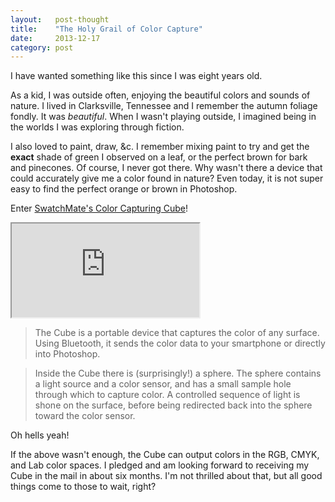 ```yaml
---
layout:   post-thought
title:    "The Holy Grail of Color Capture"
date:     2013-12-17
category: post
---
```


I have wanted something like this since I was eight years old.

As a kid, I was outside often, enjoying the beautiful colors and sounds of nature. I lived in Clarksville, Tennessee and I remember the autumn foliage fondly. It was *beautiful*. When I wasn't playing outside, I imagined being in the worlds I was exploring through fiction.

I also loved to paint, draw, &amp;c. I remember mixing paint to try and get the **exact** shade of green I observed on a leaf, or the perfect brown for bark and pinecones. Of course, I never got there. Why wasn't there a device that could accurately give me a color found in nature? Even today, it is not super easy to find the perfect orange or brown in Photoshop.

Enter [SwatchMate's Color Capturing Cube](http://www.kickstarter.com/projects/657220568/swatchmate-color-capturing-cube)!

<div class="media-container">
  <iframe src="http://www.kickstarter.com/projects/657220568/swatchmate-color-capturing-cube/widget/video.html"></iframe>
</div>

> The Cube is a portable device that captures the color of any surface. Using Bluetooth, it sends the color data to your smartphone or directly into Photoshop.

> Inside the Cube there is (surprisingly!) a sphere. The sphere contains a light source and a color sensor, and has a small sample hole through which to capture color. A controlled sequence of light is shone on the surface, before being redirected back into the sphere toward the color sensor.

<!--/ ad /-->

Oh hells yeah!

If the above wasn't enough, the Cube can output colors in the RGB, CMYK, and Lab color spaces. I pledged and am looking forward to receiving my Cube in the mail in about six months. I'm not thrilled about that, but all good things come to those to wait, right?